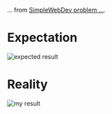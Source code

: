 ... from [SimpleWebDev problem ...]().

# Expectation
![expected result](expectation.png)

# Reality
![my result](result.png)
